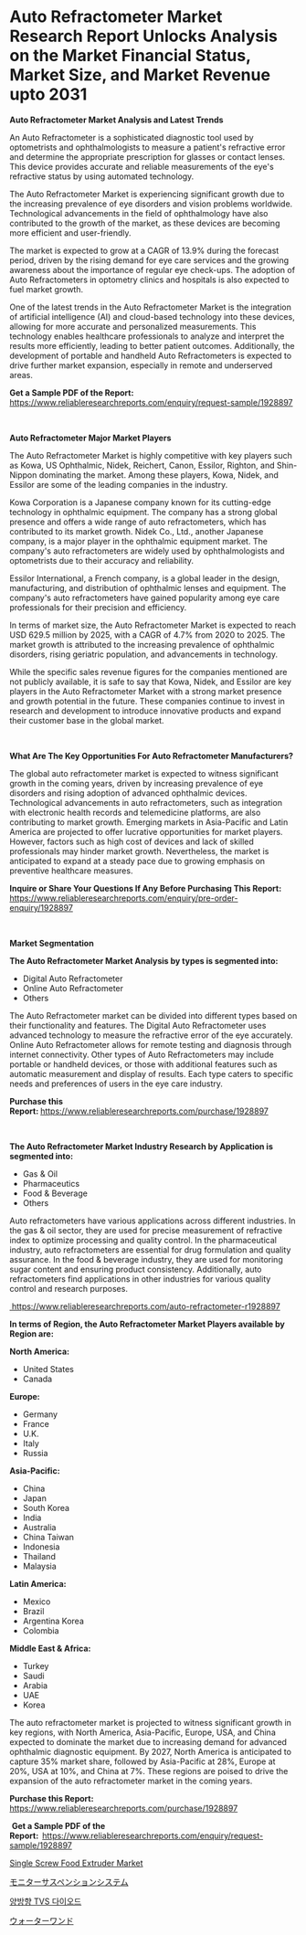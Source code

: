 <p><h1>Auto Refractometer Market Research Report Unlocks Analysis on the Market Financial Status, Market Size, and Market Revenue upto 2031</h1></p><p><strong>Auto Refractometer Market Analysis and Latest Trends</strong></p>
<p><p>An Auto Refractometer is a sophisticated diagnostic tool used by optometrists and ophthalmologists to measure a patient's refractive error and determine the appropriate prescription for glasses or contact lenses. This device provides accurate and reliable measurements of the eye's refractive status by using automated technology.</p><p>The Auto Refractometer Market is experiencing significant growth due to the increasing prevalence of eye disorders and vision problems worldwide. Technological advancements in the field of ophthalmology have also contributed to the growth of the market, as these devices are becoming more efficient and user-friendly.</p><p>The market is expected to grow at a CAGR of 13.9% during the forecast period, driven by the rising demand for eye care services and the growing awareness about the importance of regular eye check-ups. The adoption of Auto Refractometers in optometry clinics and hospitals is also expected to fuel market growth.</p><p>One of the latest trends in the Auto Refractometer Market is the integration of artificial intelligence (AI) and cloud-based technology into these devices, allowing for more accurate and personalized measurements. This technology enables healthcare professionals to analyze and interpret the results more efficiently, leading to better patient outcomes. Additionally, the development of portable and handheld Auto Refractometers is expected to drive further market expansion, especially in remote and underserved areas.</p></p>
<p><strong>Get a Sample PDF of the Report:&nbsp;</strong> <a href="https://www.reliableresearchreports.com/enquiry/request-sample/1928897">https://www.reliableresearchreports.com/enquiry/request-sample/1928897</a></p>
<p>&nbsp;</p>
<p><strong>Auto Refractometer Major Market Players</strong></p>
<p><p>The Auto Refractometer Market is highly competitive with key players such as Kowa, US Ophthalmic, Nidek, Reichert, Canon, Essilor, Righton, and Shin-Nippon dominating the market. Among these players, Kowa, Nidek, and Essilor are some of the leading companies in the industry.</p><p>Kowa Corporation is a Japanese company known for its cutting-edge technology in ophthalmic equipment. The company has a strong global presence and offers a wide range of auto refractometers, which has contributed to its market growth. Nidek Co., Ltd., another Japanese company, is a major player in the ophthalmic equipment market. The company's auto refractometers are widely used by ophthalmologists and optometrists due to their accuracy and reliability.</p><p>Essilor International, a French company, is a global leader in the design, manufacturing, and distribution of ophthalmic lenses and equipment. The company's auto refractometers have gained popularity among eye care professionals for their precision and efficiency.</p><p>In terms of market size, the Auto Refractometer Market is expected to reach USD 629.5 million by 2025, with a CAGR of 4.7% from 2020 to 2025. The market growth is attributed to the increasing prevalence of ophthalmic disorders, rising geriatric population, and advancements in technology.</p><p>While the specific sales revenue figures for the companies mentioned are not publicly available, it is safe to say that Kowa, Nidek, and Essilor are key players in the Auto Refractometer Market with a strong market presence and growth potential in the future. These companies continue to invest in research and development to introduce innovative products and expand their customer base in the global market.</p></p>
<p>&nbsp;</p>
<p><strong>What Are The Key Opportunities For Auto Refractometer Manufacturers?</strong></p>
<p><p>The global auto refractometer market is expected to witness significant growth in the coming years, driven by increasing prevalence of eye disorders and rising adoption of advanced ophthalmic devices. Technological advancements in auto refractometers, such as integration with electronic health records and telemedicine platforms, are also contributing to market growth. Emerging markets in Asia-Pacific and Latin America are projected to offer lucrative opportunities for market players. However, factors such as high cost of devices and lack of skilled professionals may hinder market growth. Nevertheless, the market is anticipated to expand at a steady pace due to growing emphasis on preventive healthcare measures.</p></p>
<p><strong>Inquire or Share Your Questions If Any Before Purchasing This Report:</strong> <a href="https://www.reliableresearchreports.com/enquiry/pre-order-enquiry/1928897">https://www.reliableresearchreports.com/enquiry/pre-order-enquiry/1928897</a></p>
<p>&nbsp;</p>
<p><strong>Market Segmentation</strong></p>
<p><strong>The Auto Refractometer Market Analysis by types is segmented into:</strong></p>
<p><ul><li>Digital Auto Refractometer</li><li>Online Auto Refractometer</li><li>Others</li></ul></p>
<p><p>The Auto Refractometer market can be divided into different types based on their functionality and features. The Digital Auto Refractometer uses advanced technology to measure the refractive error of the eye accurately. Online Auto Refractometer allows for remote testing and diagnosis through internet connectivity. Other types of Auto Refractometers may include portable or handheld devices, or those with additional features such as automatic measurement and display of results. Each type caters to specific needs and preferences of users in the eye care industry.</p></p>
<p><strong>Purchase this Report:&nbsp;</strong><a href="https://www.reliableresearchreports.com/purchase/1928897">https://www.reliableresearchreports.com/purchase/1928897</a></p>
<p>&nbsp;</p>
<p><strong>The Auto Refractometer Market Industry Research by Application is segmented into:</strong></p>
<p><ul><li>Gas & Oil</li><li>Pharmaceutics</li><li>Food & Beverage</li><li>Others</li></ul></p>
<p><p>Auto refractometers have various applications across different industries. In the gas & oil sector, they are used for precise measurement of refractive index to optimize processing and quality control. In the pharmaceutical industry, auto refractometers are essential for drug formulation and quality assurance. In the food & beverage industry, they are used for monitoring sugar content and ensuring product consistency. Additionally, auto refractometers find applications in other industries for various quality control and research purposes.</p></p>
<p><a href="https://www.reliableresearchreports.com/auto-refractometer-r1928897">&nbsp;https://www.reliableresearchreports.com/auto-refractometer-r1928897</a></p>
<p><strong>In terms of Region, the Auto Refractometer Market Players available by Region are:</strong></p>
<p>
    <p> <strong> North America: </strong>
        <ul>
            <li>United States</li>
            <li>Canada</li>
        </ul>
        </p> 
    <p> <strong> Europe: </strong>
        <ul>
            <li>Germany</li>
            <li>France</li>
            <li>U.K.</li>
            <li>Italy</li>
            <li>Russia</li>
        </ul>
        </p> 
    <p> <strong> Asia-Pacific: </strong>
        <ul>
            <li>China</li>
            <li>Japan</li>
            <li>South Korea</li>
            <li>India</li>
            <li>Australia</li>
            <li>China Taiwan</li>
            <li>Indonesia</li>
            <li>Thailand</li>
            <li>Malaysia</li>
        </ul>
        </p> 
    <p> <strong> Latin America: </strong>
        <ul>
            <li>Mexico</li>
            <li>Brazil</li>
            <li>Argentina Korea</li>
            <li>Colombia</li>
        </ul>
        </p> 
    <p> <strong> Middle East & Africa: </strong>
        <ul>
            <li>Turkey</li>
            <li>Saudi</li>
            <li>Arabia</li>
            <li>UAE</li>
            <li>Korea</li>
        </ul>
    </p>
    </p>
<p><p>The auto refractometer market is projected to witness significant growth in key regions, with North America, Asia-Pacific, Europe, USA, and China expected to dominate the market due to increasing demand for advanced ophthalmic diagnostic equipment. By 2027, North America is anticipated to capture 35% market share, followed by Asia-Pacific at 28%, Europe at 20%, USA at 10%, and China at 7%. These regions are poised to drive the expansion of the auto refractometer market in the coming years.</p></p>
<p><strong>Purchase this Report: </strong><a href="https://www.reliableresearchreports.com/purchase/1928897">https://www.reliableresearchreports.com/purchase/1928897</a></p>
<p>&nbsp;<strong>Get a Sample PDF of the Report:&nbsp;&nbsp;</strong><a href="https://www.reliableresearchreports.com/enquiry/request-sample/1928897">https://www.reliableresearchreports.com/enquiry/request-sample/1928897</a></p>
<p><strong></strong></p>
<p><p><a href="https://github.com/sofayahoo2023/Market-Research-Report-List-4/blob/main/single-screw-food-extruder-market.md">Single Screw Food Extruder Market</a></p><p><a href="https://medium.com/@eduardoramez/%E3%83%A2%E3%83%8B%E3%82%BF%E3%83%BC%E3%82%B5%E3%82%B9%E3%83%9A%E3%83%B3%E3%82%B7%E3%83%A7%E3%83%B3%E3%82%B7%E3%82%B9%E3%83%86%E3%83%A0%E3%81%AE%E5%B8%82%E5%A0%B4%E8%AA%BF%E6%9F%BB%E3%83%AC%E3%83%9D%E3%83%BC%E3%83%88-%E3%81%9D%E3%81%AE%E6%AD%B4%E5%8F%B2%E3%81%A82024%E5%B9%B4%E3%81%8B%E3%82%892031%E5%B9%B4%E3%81%BE%E3%81%A7%E3%81%AE%E4%BA%88%E6%B8%AC-a61b050c2134">モニターサスペンションシステム</a></p><p><a href="https://github.com/vss5505pa7z1p/Market-Research-Report-List-1/blob/main/219578325493.md">양방향 TVS 다이오드</a></p><p><a href="https://medium.com/@madelynhowe2023/%E3%83%AF%E3%83%8F%E3%83%95%E3%82%A1%E3%83%BC%E3%83%AF%E3%83%B3%E3%83%89%E3%81%AE%E5%B8%82%E5%A0%B4-2031%E5%B9%B4%E3%81%BE%E3%81%A7%E3%81%AE%E6%88%90%E5%8A%9F%E3%81%99%E3%82%8B%E3%83%93%E3%82%B8%E3%83%8D%E3%82%B9%E6%88%A6%E7%95%A5%E3%81%AE%E9%8D%B5-fd6e10dee2fd">ウォーターワンド</a></p></p>